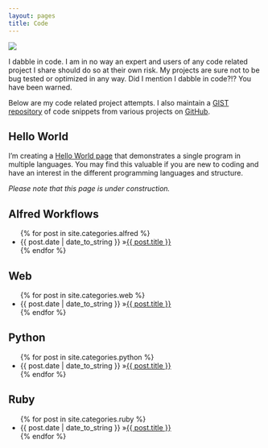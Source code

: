```yaml
---
layout: pages
title: Code
---
```


<img class="category" src="http://www.stevencombs.com/images/design/code.svg" />

I dabble in code. I am in no way an expert and users of any code related project I share should do so at their own risk. My projects are sure not to be bug tested or optimized in any way. Did I mention I dabble in code?!? You have been warned.

Below are my code related project attempts. I also maintain a [GIST repository](https://gist.github.com/stevencombs/) of code snippets from various projects on [GitHub](https://github.com/stevencombs/).

## Hello World

I’m creating a [Hello World page](http://www.stevencombs.com/hello-world/) that demonstrates a single program in multiple languages. You may find this valuable if you are new to coding and have an interest in the different programming languages and structure.

*Please note that this page is under construction.*

## Alfred Workflows
<ul id="blog-posts" class="posts">
{% for post in site.categories.alfred %}
    <li><span>{{ post.date | date_to_string }} &raquo;</span><a href="{{ post.url }}">{{ post.title }}</a></li>
{% endfor %}
</ul>

## Web
<ul id="blog-posts" class="posts">
{% for post in site.categories.web %}
    <li><span>{{ post.date | date_to_string }} &raquo;</span><a href="{{ post.url }}">{{ post.title }}</a></li>
{% endfor %}
</ul>

## Python
<ul id="blog-posts" class="posts">
{% for post in site.categories.python %}
    <li><span>{{ post.date | date_to_string }} &raquo;</span><a href="{{ post.url }}">{{ post.title }}</a></li>
{% endfor %}
</ul>

## Ruby
<ul id="blog-posts" class="posts">
{% for post in site.categories.ruby %}
    <li><span>{{ post.date | date_to_string }} &raquo;</span><a href="{{ post.url }}">{{ post.title }}</a></li>
{% endfor %}
</ul>
